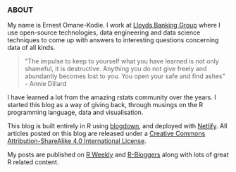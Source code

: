 ### ABOUT
My name is Ernest Omane-Kodie. I work at [Lloyds Banking Group](https://www.lloydsbankinggroup.com/ "Views expressed here are my own and do not represent the views of my employer") where I use open-source technologies, data engineering and data science techniques to come up with answers to interesting questions concerning data of all kinds.

>"The impulse to keep to yourself what you have learned is not only shameful, it is destructive. Anything you do not give freely and abundantly becomes lost to you. You open your safe and find ashes" - Annie Dillard

I have learned a lot from the amazing rstats community over the years. I started this blog as a way of giving back, through musings on the R programming language, data and visualisation.

This blog is built entirely in R using [blogdown](https://github.com/rstudio/blogdown), and deployed with [Netlify](https://www.netlify.com/). All articles posted on this blog are released under a [Creative Commons Attribution-ShareAlike 4.0 International License]( https://creativecommons.org/licenses/by-sa/4.0/). 

My posts are published on [R Weekly](https://rweekly.org/) and [R-Bloggers](https://www.r-bloggers.com/) along with lots of great R related content.
